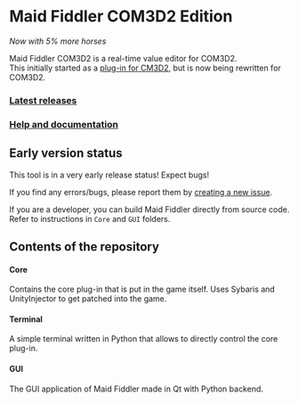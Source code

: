 # Maid Fiddler COM3D2 Edition
*Now with 5% more horses*

Maid Fiddler COM3D2 is a real-time value editor for COM3D2.  
This initially started as a [plug-in for CM3D2](https://github.com/denikson/CM3D2.MaidFiddler), but is now being rewritten for COM3D2.

### [Latest releases](https://github.com/denikson/COM3D2.MaidFiddler/releases)
### [Help and documentation](https://github.com/denikson/COM3D2.MaidFiddler/wiki)

## Early version status

This tool is in a very early release status! Expect bugs!

If you find any errors/bugs, please report them by [creating a new issue](https://github.com/denikson/COM3D2.MaidFiddler/issues/new/choose).

If you are a developer, you can build Maid Fiddler directly from source code. Refer to instructions in `Core` and `GUI` folders.

## Contents of the repository

#### Core

Contains the core plug-in that is put in the game itself. Uses Sybaris and UnityInjector to get patched into the game.

#### Terminal

A simple terminal written in Python that allows to directly control the core plug-in.

#### GUI

The GUI application of Maid Fiddler made in Qt with Python backend.
